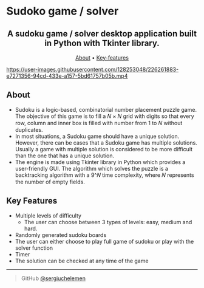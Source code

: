 # Sudoko game / solver


<h2 align="center">A sudoku game / solver desktop application built in Python with Tkinter library. </h2>

<p align="center">
  <a href="#About">About</a> •
  <a href="#Key-features">Key-features</a> 
</p>



https://user-images.githubusercontent.com/128253048/226261883-e7271356-94cd-433e-a157-5bd61757b05b.mp4


## About
 * Sudoku  is a logic-based, combinatorial number placement puzzle game. The objective of
this game is to fill a 𝑁 × 𝑁 grid with digits so that every row, column and inner box is filled with
number from 1 to 𝑁 without duplicates. 
 * In most situations, a Sudoku game should have a unique solution. However,
there can be cases that a Sudoku game has multiple solutions. Usually a game with multiple
solution is considered to be more difficult than the one that has a unique solution.
 * The engine is made using Tkinter library in Python which provides a user-friendly GUI. The algorithm which solves the puzzle is a backtracking algorithm with a 9^𝑁 time complexity, where 𝑁 represents the number of empty fields.

## Key Features

* Multiple levels of difficulty
  - The user can choose between 3 types of levels: easy, medium and hard.
* Randomly generated sudoku boards
* The user can either choose to play full game of sudoku or play with the solver function 
* Timer
* The solution can be checked at any time of the game



---

> GitHub [@sergiuchelemen](https://github.com/sergiuchelemen) 


